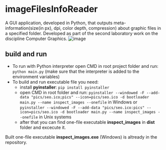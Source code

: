 # imageFilesInfoReader
A GUI application, developed in Python, that outputs meta-information(size(in px), dpi, color depth, compression) about graphic files in a specified folder. Developed as part of the second laboratory work on the discipline Computer Graphics.
![image](https://user-images.githubusercontent.com/79499100/223454129-75362a8f-c85b-48c4-ad61-99583f68ea2d.png)

## build and run
- To run with Python interpreter open CMD in root project folder and run: ```python main.py``` (make sure that the interpreter is added to the environment variables)
- To build and run executable file you need:
  - install <b>pyinstaller</b>: ```pip install pyinstaller```
  - open CMD in root folder and run: ```pyinstaller --windowed -F --add-data "pics/seo.ico;pics" --icon=pics/seo.ico -d bootloader main.py --name inspect_images --onefile``` in Windows or ```pyinstaller --windowed -F --add-data "pics/seo.ico:pics" --icon=pics/seo.ico -d bootloader main.py --name inspect_images --onefile``` in Unix systems
  - after that you can find one-file executable <b>inspect_images</b> in <b>dist</b> folder and excecute it.

Built one-file executable <b>inspect_images.exe</b> (Windows) is altready in the repository.
